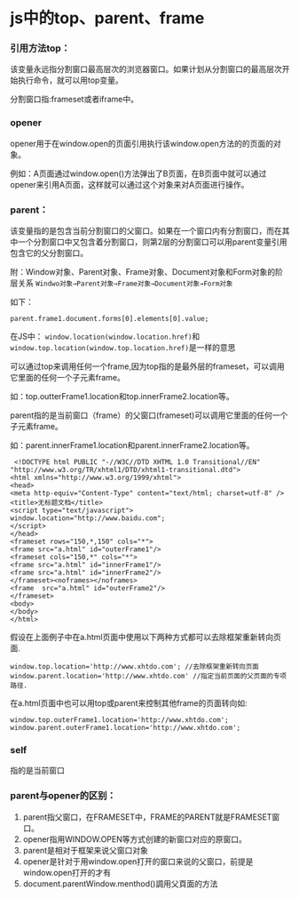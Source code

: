 # js中的top、parent、frame
### 引用方法top：
该变量永远指分割窗口最高层次的浏览器窗口。如果计划从分割窗口的最高层次开始执行命令，就可以用top变量。

分割窗口指:frameset或者iframe中。

### opener
opener用于在window.open的页面引用执行该window.open方法的的页面的对象。

例如：A页面通过window.open()方法弹出了B页面，在B页面中就可以通过opener来引用A页面，这样就可以通过这个对象来对A页面进行操作。

### parent：
   该变量指的是包含当前分割窗口的父窗口。如果在一个窗口内有分割窗口，而在其中一个分割窗口中又包含着分割窗口，则第2层的分割窗口可以用parent变量引用包含它的父分割窗口。

附：Window对象、Parent对象、Frame对象、Document对象和Form对象的阶层关系
`Windwo对象→Parent对象→Frame对象→Document对象→Form对象`

如下：

    parent.frame1.document.forms[0].elements[0].value;


在JS中：
`window.location(window.location.href)`和`window.top.location(window.top.location.href)`是一样的意思

可以通过top来调用任何一个frame,因为top指的是最外层的frameset，可以调用它里面的任何一个子元素frame。

如：top.outterFrame1.location和top.innerFrame2.location等。

parent指的是当前窗口（frame）的父窗口(frameset)可以调用它里面的任何一个子元素frame。

如：parent.innerFrame1.location和parent.innerFrame2.location等。

     <!DOCTYPE html PUBLIC "-//W3C//DTD XHTML 1.0 Transitional//EN" "http://www.w3.org/TR/xhtml1/DTD/xhtml1-transitional.dtd">
    <html xmlns="http://www.w3.org/1999/xhtml">
    <head>
    <meta http-equiv="Content-Type" content="text/html; charset=utf-8" />
    <title>无标题文档</title>
    <script type="text/javascript">
    window.location="http://www.baidu.com";
    </script>
    </head>
    <frameset rows="150,*,150" cols="*">
    <frame src="a.html" id="outerFrame1"/>
    <frameset cols="150,*" cols="*">
    <frame src="a.html" id="innerFrame1"/>
    <frame src="a.html" id="innerFrame2"/>
    </frameset><noframes></noframes>
    <frame  src="a.html" id="outerFrame2"/>
    </frameset>
    <body>
    </body>
    </html>

假设在上面例子中在a.html页面中使用以下两种方式都可以去除框架重新转向页面.

    window.top.location='http://www.xhtdo.com'; //去除框架重新转向页面
    window.parent.location='http://www.xhtdo.com' //指定当前页面的父页面的专项路径.

在a.html页面中也可以用top或parent来控制其他frame的页面转向如:

    window.top.outerFrame1.location='http://www.xhtdo.com';
    window.parent.outerFrame1.location='http://www.xhtdo.com';

### self
指的是当前窗口

### parent与opener的区别：
1. parent指父窗口，在FRAMESET中，FRAME的PARENT就是FRAMESET窗口。
2. opener指用WINDOW.OPEN等方式创建的新窗口对应的原窗口。
3. parent是相对于框架来说父窗口对象
4. opener是针对于用window.open打开的窗口来说的父窗口，前提是window.open打开的才有
5. document.parentWindow.menthod()調用父頁面的方法
